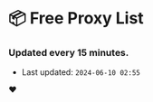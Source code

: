 # :package: Free Proxy List
### Updated every 15 minutes.

- Last updated: `2024-06-10 02:55`

:heart:
